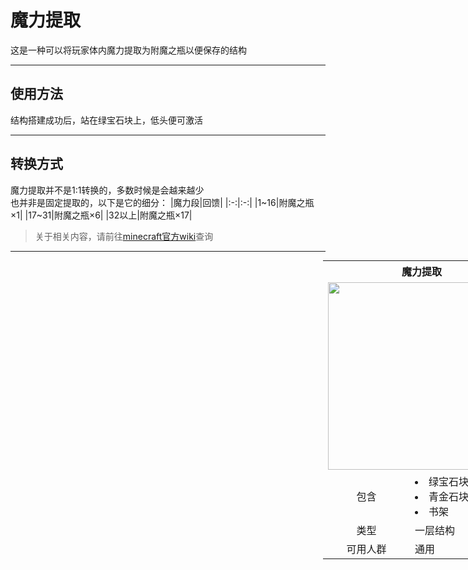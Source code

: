# 魔力提取

这是一种可以将玩家体内魔力提取为附魔之瓶以便保存的结构

* * *

## 使用方法

结构搭建成功后，站在绿宝石块上，低头便可激活

* * *

## 转换方式

魔力提取并不是1:1转换的，多数时候是会越来越少  
也并非是固定提取的，以下是它的细分：
|魔力段|回馈|
|:-:|:-:|
|1~16|附魔之瓶×1|
|17~31|附魔之瓶×6|
|32以上|附魔之瓶×17|

> 关于相关内容，请前往[minecraft官方wiki](https://minecraft-zh.gamepedia.com/%E7%BB%8F%E9%AA%8C%E5%80%BC)查询

* * *
<table style="margin-top:0px;margin-left:500px;">
	<tr>
		<th colspan="3">魔力提取</th>
	</tr>
	<tr>
		<td colspan="3"><img src="https://raw.githubusercontent.com/T-TP/WorldTree-wiki/master/picture/%E7%BB%8F%E9%AA%8C%E6%8F%90%E5%8F%96.png" width="300px" height="300px"/></td>
	</tr>
	<tr>
		<td align="center">包含</td>
	        <td>
			<li>绿宝石块</li>
			<li>青金石块</li>
          		<li>书架</li>
       		</td>
	</tr>
	<tr>
		<td align="center">类型</td>
		<td>一层结构</td>
	</tr>
	<tr>
	      	<td align="center">可用人群</td>
	      	<td>通用</td>
	</tr>
</table>
